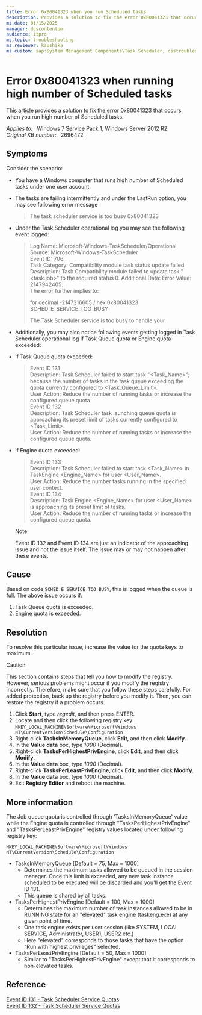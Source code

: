 ```yaml
---
title: Error 0x80041323 when you run Scheduled tasks
description: Provides a solution to fix the error 0x80041323 that occurs when you run high number of Scheduled tasks.
ms.date: 01/15/2025
manager: dcscontentpm
audience: itpro
ms.topic: troubleshooting
ms.reviewer: kaushika
ms.custom: sap:System Management Components\Task Scheduler, csstroubleshoot
---
```

# Error 0x80041323 when running high number of Scheduled tasks

This article provides a solution to fix the error 0x80041323 that occurs when you run high number of Scheduled tasks.

_Applies to:_ &nbsp; Windows 7 Service Pack 1, Windows Server 2012 R2  
_Original KB number:_ &nbsp; 2696472

## Symptoms

Consider the scenario:  

- You have a Windows computer that runs high number of Scheduled tasks under one user account.

- The tasks are failing intermittently and under the LastRun option, you may see following error message

     > The task scheduler service is too busy 0x80041323  

- Under the Task Scheduler operational log you may see the following event logged:

    > Log Name: Microsoft-Windows-TaskScheduler/Operational  
    Source: Microsoft-Windows-TaskScheduler  
    Event ID: 706  
    Task Category: Compatibility module task status update failed  
    Description: Task Compatibility module failed to update task "<task.job>" to the required status 0. Additional Data: Error Value: 2147942405.  
    The error further implies to:  
    >
    > for decimal -2147216605 / hex 0x80041323
    > SCHED_E_SERVICE_TOO_BUSY
    >
    > The Task Scheduler service is too busy to handle your  

- Additionally, you may also notice following events getting logged in Task Scheduler operational log if Task Queue quota or Engine quota exceeded:

- If Task Queue quota exceeded:  

    >Event ID 131  
    Description: Task Scheduler failed to start task "<Task_Name>"; because the number of tasks in the task queue exceeding the quota currently configured to <Task_Queue_Limit>.  
    User Action: Reduce the number of running tasks or increase the configured queue quota.  
    Event ID 132  
    Description: Task Scheduler task launching queue quota is approaching its preset limit of tasks currently configured to <Task_Limit>.  
    User Action: Reduce the number of running tasks or increase the configured queue quota.  

- If Engine quota exceeded:  

    > Event ID 133  
    Description: Task Scheduler failed to start task <Task_Name> in TaskEngine <Engine_Name> for user <User_Name>.  
    User Action: Reduce the number tasks running in the specified user context.  
    Event ID 134  
    Description: Task Engine <Engine_Name> for user <User_Name> is approaching its preset limit of tasks.  
    User Action: Reduce the number of running tasks or increase the configured queue quota.  

    > [!Note]
    > Event ID 132 and Event ID 134 are just an indicator of the approaching issue and not the issue itself. The issue may or may not happen after these events.

## Cause

Based on code `SCHED_E_SERVICE_TOO_BUSY`, this is logged when the queue is full. The above issue occurs if:  

1. Task Queue quota is exceeded.
2. Engine quota is exceeded.

## Resolution

To resolve this particular issue, increase the value for the quota keys to maximum.

> [!Caution]
> This section contains steps that tell you how to modify the registry. However, serious problems might occur if you modify the registry incorrectly. Therefore, make sure that you follow these steps carefully. For added protection, back up the registry before you modify it. Then, you can restore the registry if a problem occurs.

1. Click **Start**, type *regedit*, and then press ENTER.
2. Locate and then click the following registry key:
   `HKEY_LOCAL_MACHINE\Software\Microsoft\Windows NT\CurrentVersion\Schedule\Configuration`
3. Right-click **TasksInMemoryQueue**, click **Edit**, and then click **Modify**.
4. In the **Value data** box, type *1000* \(Decimal\).
5. Right-click **TasksPerHighestPrivEngine**, click **Edit**, and then click **Modify**.
6. In the **Value data** box, type *1000* \(Decimal\).
7. Right-click **TasksPerLeastPrivEngine**, click **Edit**, and then click **Modify**.
8. In the **Value data** box, type *1000* \(Decimal\).
9. Exit **Registry Editor** and reboot the machine.

## More information

The Job queue quota is controlled through 'TasksInMemoryQueue' value while the Engine quota is controlled through "TasksPerHighestPrivEngine" and "TasksPerLeastPrivEngine" registry values located under following registry key:  

`HKEY_LOCAL_MACHINE\Software\Microsoft\Windows NT\CurrentVersion\Schedule\Configuration`

- TasksInMemoryQueue [Default = 75, Max = 1000]
  - Determines the maximum tasks allowed to be queued in the session manager. Once this limit is exceeded, any new task instance scheduled to be executed will be discarded and you'll get the Event ID 131.
  - This queue is shared by all tasks.
- TasksPerHighestPrivEngine [Default = 100, Max = 1000]
  - Determines the maximum number of task instances allowed to be in RUNNING state for an "elevated" task engine (taskeng.exe) at any given point of time.
  - One task engine exists per user session (like SYSTEM, LOCAL SERVICE, Administrator, USER1, USER2 etc.)
  - Here "elevated" corresponds to those tasks that have the option "Run with highest privileges" selected.
- TasksPerLeastPrivEngine [Default = 50, Max = 1000]
  - Similar to "TasksPerHighestPrivEngine" except that it corresponds to non-elevated tasks.  

## Reference

[Event ID 131 - Task Scheduler Service Quotas](/previous-versions/windows/it-pro/windows-server-2008-R2-and-2008/dd363733(v=ws.10))  
[Event ID 132 - Task Scheduler Service Quotas](/previous-versions/windows/it-pro/windows-server-2008-R2-and-2008/dd363705(v=ws.10))
